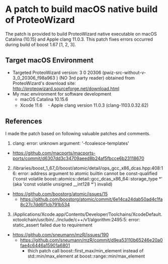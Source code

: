 # A patch to build macOS native build of ProteoWizard
The patch is provided to build ProteoWizard native executable on macOS Catalina (10.15) and Apple clang 11.0.3.
This patch fixes errors occurred during build of boost 1.67 [1, 2, 3].

## Target macOS Environment
- Targeted ProteoWizard version: 3 0 20306  (pwiz-src-without-v-3_0_20306_f98a963 )  (NO 3rd party reader) obtained from ProteoWizard's download site: http://proteowizard.sourceforge.net/download.html
- My mac environment for software development
  - macOS Catalina 10.15.6
  - Xcode 11.6
　- Apple clang version 11.0.3 (clang-1103.0.32.62)

## References
I made the patch based on following valuable patches and comments.

1. clang: error: unknown argument: '-fcoalesce-templates'
  - https://github.com/macports/macports-ports/commit/d6307dd3c34709aeed8b24af5fbcce6b23118670  
2. /libraries/boost_1_67_0/boost/atomic/detail/ops_gcc_x86_dcas.hpp:408:16: error: address argument to atomic builtin cannot be const-qualified ('const volatile boost::atomics::detail::gcc_dcas_x86_64::storage_type *' (aka 'const volatile unsigned __int128 *') invalid)
  - https://github.com/boostorg/atomic/issues/15
     - https://github.com/boostorg/atomic/commit/6e14ca24dab50ad4c1fa8c27c7dd6f1cb791b534
3. /Applications/Xcode.app/Contents/Developer/Toolchains/XcodeDefault.xctoolchain/usr/bin/../include/c++/v1/algorithm:2495:5: error: static_assert failed due to requirement 
  - https://github.com/sneumann/mzR/issues/190
     - https://github.com/sneumann/mzR/commit/d9ea53110b65246e20a0fae4c6446a15901a6801
       - thich patch call boost::first_max/min_element instead of std::min/max_element at boost::range::min/max_element




